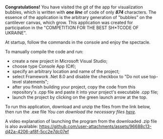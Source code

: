 **Congratulations!**
  You have visited the git of the app for visualization bubbles, which is written with **_one line_** of code of only **_874_** characters. The essence of the application is the arbitrary generation of "bubbles" on the cantilever canvas, which grow. This application was created for participation in the "COMPETITION FOR THE BEST SH*TCODE OF UKRAINE".

  At startup, follow the commands in the console and enjoy the spectacle.

  To manually compile the code and run: 
  -  create a new project in Microsoft Visual Studio;
  -  choose type Console App (C#);
  -  specify an arbitrary location and name of the project;
  -  select Framework .Net 8.0 and disable the checkbox to "Do not use top-level statements";
  -  after you finish building your project, copy the code from this repository's .cpp file and paste it into your project's executable .cpp file;
  -  launch the project by clicking on the green launch arrow at the top.

  To run this application, download and unzip the files from the link below, then run the .exe file
_You can download the necessary files [here](https://github.com/OlehBur/BestSh_tCode/releases)._

  A video explanation of launching the program from the downloaded .zip file is also available:
https://github.com/user-attachments/assets/96688c13-d42a-4206-af8f-5cc2e7dc07ef

